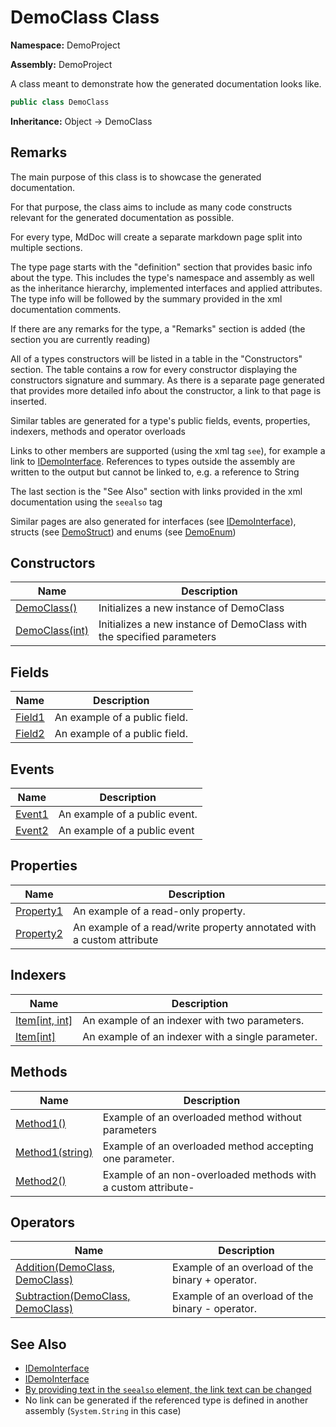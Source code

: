 # DemoClass Class

**Namespace:** DemoProject

**Assembly:** DemoProject

A class meant to demonstrate how the generated documentation looks like.

```csharp
public class DemoClass
```

**Inheritance:** Object → DemoClass

## Remarks

The main purpose of this class is to showcase the generated documentation.

For that purpose, the class aims to include as many code constructs relevant for the generated documentation as possible.

For every type, MdDoc will create a separate markdown page split into multiple sections.

The type page starts with the "definition" section that provides basic info about the type. This includes the type's namespace and assembly as well as the inheritance hierarchy, implemented interfaces and applied attributes. The type info will be followed by the summary provided in the xml documentation comments.

If there are any remarks for the type, a "Remarks" section is added (the section you are currently reading)

All of a types constructors will be listed in a table in the "Constructors" section. The table contains a row for every constructor displaying the constructors signature and summary. As there is a separate page generated that provides more detailed info about the constructor, a link to that page is inserted.

Similar tables are generated for a type's public fields, events, properties, indexers, methods and operator overloads

Links to other members are supported (using the xml tag `see`), for example a link to [IDemoInterface](../IDemoInterface/Type.md). References to types outside the assembly are written to the output             but cannot be linked to, e.g. a reference to String

The last section is the "See Also" section with links provided in the xml documentation using the `seealso` tag

Similar pages are also generated for interfaces (see [IDemoInterface](../IDemoInterface/Type.md)), structs (see [DemoStruct](../DemoStruct/Type.md))             and enums (see  [DemoEnum](../DemoEnum/Type.md))

## Constructors

| Name                              | Description                                                           |
| --------------------------------- | --------------------------------------------------------------------- |
| [DemoClass()](Constructors.md)    | Initializes a new instance of DemoClass                               |
| [DemoClass(int)](Constructors.md) | Initializes a new instance of DemoClass with the specified parameters |

## Fields

| Name                       | Description                   |
| -------------------------- | ----------------------------- |
| [Field1](Fields/Field1.md) | An example of a public field. |
| [Field2](Fields/Field2.md) | An example of a public field. |

## Events

| Name                       | Description                   |
| -------------------------- | ----------------------------- |
| [Event1](Events/Event1.md) | An example of a public event. |
| [Event2](Events/Event2.md) | An example of a public event  |

## Properties

| Name                                 | Description                                                            |
| ------------------------------------ | ---------------------------------------------------------------------- |
| [Property1](Properties/Property1.md) | An example of a read\-only property.                                   |
| [Property2](Properties/Property2.md) | An example of a read\/write property annotated with a custom attribute |

## Indexers

| Name                                 | Description                                       |
| ------------------------------------ | ------------------------------------------------- |
| [Item\[int, int\]](Indexers/Item.md) | An example of an indexer with two parameters.     |
| [Item\[int\]](Indexers/Item.md)      | An example of an indexer with a single parameter. |

## Methods

| Name                                  | Description                                                     |
| ------------------------------------- | --------------------------------------------------------------- |
| [Method1()](Methods/Method1.md)       | Example of an overloaded method without parameters              |
| [Method1(string)](Methods/Method1.md) | Example of an overloaded method accepting one parameter.        |
| [Method2()](Methods/Method2.md)       | Example of an non\-overloaded methods with a custom attribute\- |

## Operators

| Name                                                          | Description                                       |
| ------------------------------------------------------------- | ------------------------------------------------- |
| [Addition(DemoClass, DemoClass)](Operators/Addition.md)       | Example of an overload of the binary + operator.  |
| [Subtraction(DemoClass, DemoClass)](Operators/Subtraction.md) | Example of an overload of the binary \- operator. |

## See Also

- [IDemoInterface](../IDemoInterface/Type.md)
- [IDemoInterface](../IDemoInterface/Type.md)
- [By providing text in the `seealso` element, the link text can be changed](../DemoStruct/Type.md)
- No link can be generated if the referenced type is defined in another assembly (`System.String` in this case)

